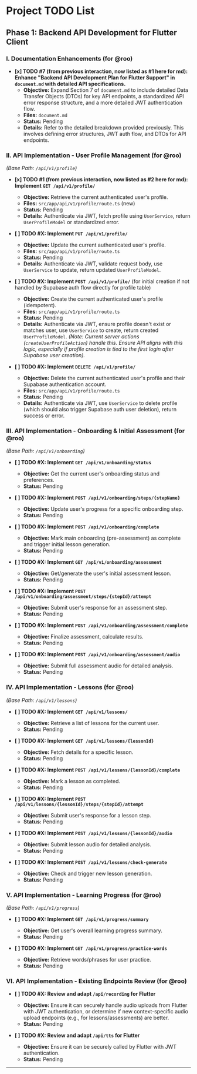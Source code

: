 # Project TODO List

## Phase 1: Backend API Development for Flutter Client

### I. Documentation Enhancements (for @roo)

*   **[x] TODO #7 (from previous interaction, now listed as #1 here for md): Enhance "Backend API Development Plan for Flutter Support" in `document.md` with detailed API specifications.**
    *   **Objective:** Expand Section 7 of `document.md` to include detailed Data Transfer Objects (DTOs) for key API endpoints, a standardized API error response structure, and a more detailed JWT authentication flow.
    *   **Files:** `document.md`
    *   **Status:** Pending
    *   **Details:** Refer to the detailed breakdown provided previously. This involves defining error structures, JWT auth flow, and DTOs for API endpoints.

### II. API Implementation - User Profile Management (for @roo)
*(Base Path: `/api/v1/profile`)*

*   **[x] TODO #1 (from previous interaction, now listed as #2 here for md): Implement `GET /api/v1/profile/`**
    *   **Objective:** Retrieve the current authenticated user's profile.
    *   **Files:** `src/app/api/v1/profile/route.ts` (new)
    *   **Status:** Pending
    *   **Details:** Authenticate via JWT, fetch profile using `UserService`, return `UserProfileModel` or standardized error.

*   **[ ] TODO #X: Implement `PUT /api/v1/profile/`**
    *   **Objective:** Update the current authenticated user's profile.
    *   **Files:** `src/app/api/v1/profile/route.ts`
    *   **Status:** Pending
    *   **Details:** Authenticate via JWT, validate request body, use `UserService` to update, return updated `UserProfileModel`.

*   **[ ] TODO #X: Implement `POST /api/v1/profile/`** (for initial creation if not handled by Supabase auth flow directly for profile table)
    *   **Objective:** Create the current authenticated user's profile (idempotent).
    *   **Files:** `src/app/api/v1/profile/route.ts`
    *   **Status:** Pending
    *   **Details:** Authenticate via JWT, ensure profile doesn't exist or matches user, use `UserService` to create, return created `UserProfileModel`. *(Note: Current server actions (`createUserProfileAction`) handle this. Ensure API aligns with this logic, especially if profile creation is tied to the first login after Supabase user creation).*

*   **[ ] TODO #X: Implement `DELETE /api/v1/profile/`**
    *   **Objective:** Delete the current authenticated user's profile and their Supabase authentication account.
    *   **Files:** `src/app/api/v1/profile/route.ts`
    *   **Status:** Pending
    *   **Details:** Authenticate via JWT, use `UserService` to delete profile (which should also trigger Supabase auth user deletion), return success or error.

### III. API Implementation - Onboarding & Initial Assessment (for @roo)
*(Base Path: `/api/v1/onboarding`)*

*   **[ ] TODO #X: Implement `GET /api/v1/onboarding/status`**
    *   **Objective:** Get the current user's onboarding status and preferences.
    *   **Status:** Pending

*   **[ ] TODO #X: Implement `POST /api/v1/onboarding/steps/{stepName}`**
    *   **Objective:** Update user's progress for a specific onboarding step.
    *   **Status:** Pending

*   **[ ] TODO #X: Implement `POST /api/v1/onboarding/complete`**
    *   **Objective:** Mark main onboarding (pre-assessment) as complete and trigger initial lesson generation.
    *   **Status:** Pending

*   **[ ] TODO #X: Implement `GET /api/v1/onboarding/assessment`**
    *   **Objective:** Get/generate the user's initial assessment lesson.
    *   **Status:** Pending

*   **[ ] TODO #X: Implement `POST /api/v1/onboarding/assessment/steps/{stepId}/attempt`**
    *   **Objective:** Submit user's response for an assessment step.
    *   **Status:** Pending

*   **[ ] TODO #X: Implement `POST /api/v1/onboarding/assessment/complete`**
    *   **Objective:** Finalize assessment, calculate results.
    *   **Status:** Pending

*   **[ ] TODO #X: Implement `POST /api/v1/onboarding/assessment/audio`**
    *   **Objective:** Submit full assessment audio for detailed analysis.
    *   **Status:** Pending

### IV. API Implementation - Lessons (for @roo)
*(Base Path: `/api/v1/lessons`)*

*   **[ ] TODO #X: Implement `GET /api/v1/lessons/`**
    *   **Objective:** Retrieve a list of lessons for the current user.
    *   **Status:** Pending

*   **[ ] TODO #X: Implement `GET /api/v1/lessons/{lessonId}`**
    *   **Objective:** Fetch details for a specific lesson.
    *   **Status:** Pending

*   **[ ] TODO #X: Implement `POST /api/v1/lessons/{lessonId}/complete`**
    *   **Objective:** Mark a lesson as completed.
    *   **Status:** Pending

*   **[ ] TODO #X: Implement `POST /api/v1/lessons/{lessonId}/steps/{stepId}/attempt`**
    *   **Objective:** Submit user's response for a lesson step.
    *   **Status:** Pending

*   **[ ] TODO #X: Implement `POST /api/v1/lessons/{lessonId}/audio`**
    *   **Objective:** Submit lesson audio for detailed analysis.
    *   **Status:** Pending

*   **[ ] TODO #X: Implement `POST /api/v1/lessons/check-generate`**
    *   **Objective:** Check and trigger new lesson generation.
    *   **Status:** Pending

### V. API Implementation - Learning Progress (for @roo)
*(Base Path: `/api/v1/progress`)*

*   **[ ] TODO #X: Implement `GET /api/v1/progress/summary`**
    *   **Objective:** Get user's overall learning progress summary.
    *   **Status:** Pending

*   **[ ] TODO #X: Implement `GET /api/v1/progress/practice-words`**
    *   **Objective:** Retrieve words/phrases for user practice.
    *   **Status:** Pending

### VI. API Implementation - Existing Endpoints Review (for @roo)

*   **[ ] TODO #X: Review and adapt `/api/recording` for Flutter**
    *   **Objective:** Ensure it can securely handle audio uploads from Flutter with JWT authentication, or determine if new context-specific audio upload endpoints (e.g., for lessons/assessments) are better.
    *   **Status:** Pending

*   **[ ] TODO #X: Review and adapt `/api/tts` for Flutter**
    *   **Objective:** Ensure it can be securely called by Flutter with JWT authentication.
    *   **Status:** Pending

---
